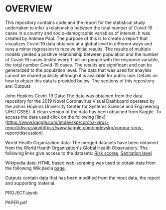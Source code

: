 # OVERVIEW
This repository contains code and the report for the statistical study undertaken 
to infer a relationship between the total number of Covid-19 cases in a country and socio-demographic variables of interest. It was created by Ankhee Paul. The purpose of this is to create a report that visualizes Covid-19 data obtained at a global level in different ways and runs a minor regression to receive initial results. The results of multiple models yielded a positive relationship between population and the number of Covid-19 cases tested every 1 million people with the response variable, the total number Covid-19 cases. The results are significant and can be generalized to the population level. The data that was used for anaylsis cannot be shared publicly although it is available for public use. Details on how to obtain this data is provided below. The sections of this repository are: Outputs


John Hopkins Covid-19 Data: The data was obtained from the data repository for the 2019 Novel Coronavirus Visual Dashboard operated by the Johns Hopkins University Center for Systems Science and Engineering (JHU CSSE). 
A clean version of the data has been obtained from Kaggle. To access the data used click on the following [link](https://www.kaggle.com/imdevskp/corona-virus-report/discussionhttps://www.kaggle.com/imdevskp/corona-virus- report/discussion)

World Health Organization data: The merged datasets have been obtained from the World Health Organization's Global Health Observatory.
The following links give access to the datasets:
[Risk scores](https://apps.who.int/gho/data/node.main.SDG3D?lang=en),
[Sanitation level](https://apps.who.int/gho/data/node.main.WSHSANITATION?lang=en)

Wikipedia data: HTML based web-scraping was used to obtain data from the following Wikipedia [page](https://en.wikipedia.org/wiki/List_of_cities_by_average_temperature).

Outputs contain data that has been modified from the input data, the report and supporting material.

PROJECT.ipynb

PAPER.pdf


